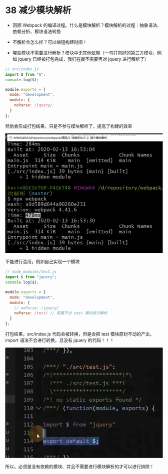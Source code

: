 # 38 减少模块解析

- 回顾 Webpack 的编译过程。什么是模块解析？模块解析的过程：抽象语法、依赖分析、模块语法转换

- 不解析会怎么样？可以缩短构建时间！

- 哪些模块不需要进行解析？模块中无其他依赖（一句打包好的第三方模块，例如 jquery 已经被打包完成，我们在就不需要再对 jquery 进行解析了）

```js
// src/index.js
import $ from "$";
console.log($);
```

```js
module.exports = {
  mode: "development",
  module: {
    noParse: /jquery/
  }
};
```

然后会形成打包结果，只是不参与模块解析了，提高了构建的效率

![](../README_files/iShot_2023-10-30_14.20.33.png)

不能进行滥用，例如自己实现一个模块

```js
// node_modules/test.js
import $ from "jquery";
console.log($);
```

```js
module.exports = {
  mode: "development",
  module: {
    // noParse: /jquery/
    noParse: /test/ // 配置不对 test 模块进行解析
  }
};
```

打包结果，src/index.js 代码会被转换，但是会把 test 模块原封不动的产出，import 语法不会进行转换，且没有 jquery 的代码！！！

![](../README_files/iShot_2023-10-30_14.31.56.png)

所以，必须是没有依赖的模块、并且不需要进行模块解析的才可以进行排除！